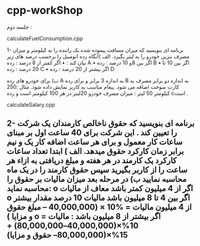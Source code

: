 # cpp-workShop

جلسه دوم :

calculateFuelConsumption.cpp

1-	برنامه ای بنویسید که میزان مسافت پیموده شده یک راننده را به کیلومتر  و میزان مصرف بنزین خودرو را به لیتر بگیرد. الف )آنگاه رده اتومبیل را برحسب درصد های زیر بیان کند : 
•	اگر  کمتر از 8 درصد : رده A 
•	اگر بین 8و 10 درصد : رده B
•	اگر بین 10 تا 20 درصد : رده C
•	اگر بیشتر از 20 درصد : رده D

ب) برای خودرو های رده A به اندازه 3 برابر و برای رده B به اندازه دو  برابر  مصرف به کارت سوخت اضافه می شود. پیغام مناسب به کاربر نمایش داده شود.
مثال :250 کیلومتر  50 لیتر   : میزان مصرف خودرو 20لیتر در هر 100 کیلومتر است  و رده cاست .


calculateSalary.cpp

2-	برنامه ای بنویسید که حقوق ناخالص کارمندان یک شرکت را تعیین کند . این شرکت برای 40 ساعت اول بر مبنای ساعات کار معمول و برای هر ساعت اضافه کار یک و نیم برابر زمان کارکرد حقوق میدهد. 
الف ) ابتدا تعداد ساعات کارکرد یک کارمند در هر هفته و مبلغ دریافتی به ازاء هر ساعت را از کاربر بگیرید سپس حقوق کارمند را در یک ماه محاسبه نمایید 
ب) در مرحله بعد میزان مالیات بر حقوق را محاسبه نماید:
o	اگر از 4 میلیون کمتر باشد معاف از مالیات
o	اگر بین 4 تا 8 میلیون باشد مالیات 10 درصد مقدار بیشتر از 4 میلیون
مالیات = %10 × (40,000,000 – مبلغ حقوق و مزایا )
o	اگر بیشتر از 8 میلیون باشد :
مالیات = 10%×(40,000,000–80,000,000) + 15%×(80,000,000– حقوق و مزایا)
--------------------------------------------------------------------------------------------------------------

